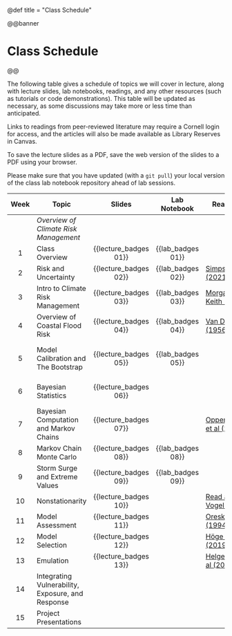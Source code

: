 @def title = "Class Schedule"

@@banner
# Class Schedule
@@

The following table gives a schedule of topics we will cover in lecture, along with lecture slides, lab notebooks, readings, and any other resources (such as tutorials or code demonstrations). This table will be updated as necessary, as some discussions may take more or less time than anticipated.

Links to readings from peer-reviewed literature may require a Cornell login for access, and the articles will also be made available as Library Reserves in Canvas.

To save the lecture slides as a PDF, save the web version of the slides to a PDF using your browser.

Please make sure that you have updated (with a `git pull`) your local version of the class lab notebook repository ahead of lab sessions.

| Week | Topic | Slides | Lab Notebook | Readings | Resources |
|:-------:|-------|:----:|:-----:|----------|-----------|
|   | *Overview of Climate Risk Management* | 
| 1 | Class Overview | {{lecture_badges 01}}  | {{lab_badges 01}} |  | |
| 2 | Risk and Uncertainty | {{lecture_badges 02}} | {{lab_badges 02}} | [Simpson et al (2021)](https://www.sciencedirect.com/science/article/pii/S2590332221001792) | |
| 3 | Intro to Climate Risk Management | {{lecture_badges 03}} | {{lab_badges 03}} | [Morgan & Keith (2008)](https://link-springer-com.proxy.library.cornell.edu/article/10.1007/s10584-008-9458-1) | |
| 4 | Overview of Coastal Flood Risk | {{lecture_badges 04}} | {{lab_badges 04}} | [Van Dantzig (1956)](https://www-jstor-org.proxy.library.cornell.edu/stable/1911632?origin=crossref) | |
| 5 | Model Calibration and The Bootstrap | {{lecture_badges 05}} |  {{lab_badges 05}} |  | [Cosma Shalizi's bootstrap notes](https://www.stat.cmu.edu/~cshalizi/uADA/12/lectures/ch05.pdf) |
| 6 | Bayesian Statistics | {{lecture_badges 06}} |  |  | [Bayesian Data Analysis](http://www.stat.columbia.edu/~gelman/book/) |
| 7 | Bayesian Computation and Markov Chains | {{lecture_badges 07}} | | [Oppenheimer et al (2008)](https://link-springer-com.proxy.library.cornell.edu/article/10.1007/s10584-008-9405-1) |
| 8 | Markov Chain Monte Carlo | {{lecture_badges 08}} | {{lab_badges 08}} | | 
| 9 | Storm Surge and Extreme Values | {{lecture_badges 09}} | {{lab_badges 09}} | |
| 10 | Nonstationarity | {{lecture_badges 10}} | | [Read and Vogel (2015)](https://agupubs-onlinelibrary-wiley-com.proxy.library.cornell.edu/doi/full/10.1002/2015WR017089) | |
| 11 | Model Assessment | {{lecture_badges 11}} | | [Oreskes et al (1994)](https://www-science-org.proxy.library.cornell.edu/doi/10.1126/science.263.5147.641) | |
| 12 | Model Selection | {{lecture_badges 12}} | | [Höge et al (2019)](https://doi.org/10.1016/j.jhydrol.2019.01.072) | |
| 13 | Emulation | {{lecture_badges 13}} | | [Helgeson et al (2021)](https://www-cambridge-org.proxy.library.cornell.edu/core/journals/philosophy-of-science/article/why-simpler-computer-simulation-models-can-be-epistemically-better-for-informing-decisions/765F7923BE9416E7FC800E4F1F7A3E34) | |
| 14 | Integrating Vulnerability, Exposure, and Response | | | | |
| 15 | Project Presentations | | | | |